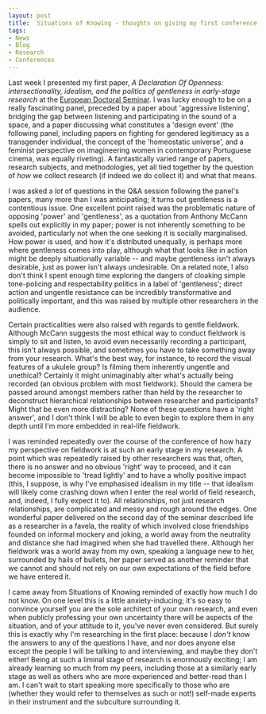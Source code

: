 ```yaml
---
layout: post
title:  Situations of Knowing - thoughts on giving my first conference paper
tags:
- News
- Blog
- Research
- Conferences
---
```


Last week I presented my first paper, <i>A Declaration Of Openness: intersectionality, idealism, and the politics of gentleness in early-stage research</i> at the <a href="http://www.gold.ac.uk/graduate-school/european-doctoral-seminar/">European Doctoral Seminar</a>. I was lucky enough to be on a really fascinating panel, preceded by a paper about 'aggressive listening', bridging the gap between listening and participating in the sound of a space, and a paper discussing what constitutes a 'design event' (the following panel, including papers on fighting for gendered legitimacy as a transgender individual, the concept of the 'homeostatic universe', and a feminist perspective on imagineering women in contemporary Portuguese cinema, was equally riveting). A fantastically varied range of papers, research subjects, and methodologies, yet all tied together by the question of <i>how</i> we collect research (if indeed we do collect it) and what that means.

I was asked a <i>lot</i> of questions in the Q&amp;A session following the panel's papers, many more than I was anticipating; it turns out gentleness is a contentious issue. One excellent point raised was the problematic nature of opposing 'power' and 'gentleness', as a quotation from Anthony McCann spells out explicitly in my paper; power is not inherently something to be avoided, particularly not when the one seeking it is socially marginalised. How power is used, and how it's distributed unequally, is perhaps more where gentleness comes into play, although what that looks like in action might be deeply situationally variable -- and maybe gentleness isn't always desirable, just as power isn't always undesirable. On a related note, I also don't think I spent enough time exploring the dangers of cloaking simple tone-policing and respectability politics in a label of 'gentleness'; direct action and ungentle resistance can be incredibly transformative and politically important, and this was raised by multiple other researchers in the audience.

Certain practicalities were also raised with regards to gentle fieldwork. Although McCann suggests the most ethical way to conduct fieldwork is simply to sit and listen, to avoid even necessarily recording a participant, this isn't always possible, and sometimes you have to take something away from your research. What's the best way, for instance, to record the visual features of a ukulele group? Is filming them inherently ungentle and unethical? Certainly it might unimaginably alter what's actually being recorded (an obvious problem with most fieldwork). Should the camera be passed around amongst members rather than held by the researcher to deconstruct hierarchical relationships between researcher and participants? Might that be even more distracting? None of these questions have a 'right answer', and I don't think I will be able to even begin to explore them in any depth until I'm more embedded in real-life fieldwork.

I was reminded repeatedly over the course of the conference of how hazy my perspective on fieldwork is at such an early stage in my research. A point which was repeatedly raised by other researchers was that, often, there is no answer and no obvious 'right' way to proceed, and it can become impossible to 'tread lightly' and to have a wholly positive impact (this, I suppose, is why I've emphasised idealism in my title -- that idealism will likely come crashing down when I enter the real world of field research, and, indeed, I fully expect it to). All relationships, not just research relationships, are complicated and messy and rough around the edges. One wonderful paper delivered on the second day of the seminar described life as a researcher in a favela, the reality of which involved close friendships founded on informal mockery and joking, a world away from the neutrality and distance she had imagined when she had travelled there. Although her fieldwork was a world away from my own, speaking a language new to her, surrounded by hails of bullets, her paper served as another reminder that we cannot and should not rely on our own expectations of the field before we have entered it.

I came away from Situations of Knowing reminded of exactly how much I do not know. On one level this is a little anxiety-inducing; it's so easy to convince yourself you are the sole architect of your own research, and even when publicly professing your own uncertainty there will be aspects of the situation, and of your attitude to it, you've never even considered. But surely this is exactly why I'm researching in the first place: because I <i>don't</i> know the answers to any of the questions I have, and nor does anyone else except the people I will be talking to and interviewing, and maybe they don't either! Being at such a liminal stage of research is enormously exciting; I am already learning so much from my peers, including those at a similarly early stage as well as others who are more experienced and better-read than I am. I can't wait to start speaking more specifically to those who are (whether they would refer to themselves as such or not!) self-made experts in their instrument and the subculture surrounding it.
